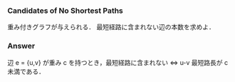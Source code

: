 ### Candidates of No Shortest Paths

重み付きグラフが与えられる．
最短経路に含まれない辺の本数を求めよ．

### Answer

辺 e = {u,v} が重み c を持つとき，最短経路に含まれない ⇔ u-v 最短路長が c 未満である．

